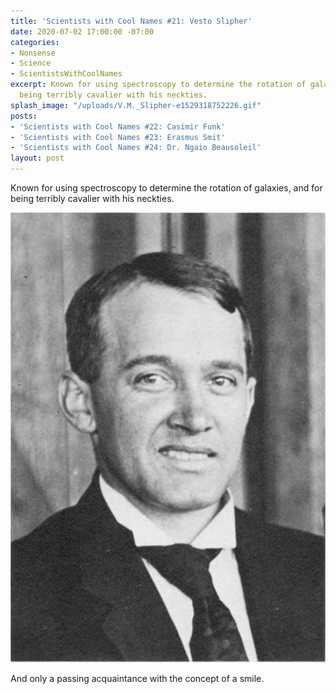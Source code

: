 ```yaml
---
title: 'Scientists with Cool Names #21: Vesto Slipher'
date: 2020-07-02 17:00:00 -07:00
categories:
- Nonsense
- Science
- ScientistsWithCoolNames
excerpt: Known for using spectroscopy to determine the rotation of galaxies, and for
  being terribly cavalier with his neckties.
splash_image: "/uploads/V.M._Slipher-e1529318752226.gif"
posts:
- 'Scientists with Cool Names #22: Casimir Funk'
- 'Scientists with Cool Names #23: Erasmus Smit'
- 'Scientists with Cool Names #24: Dr. Ngaio Beausoleil'
layout: post
---
```


Known for using spectroscopy to determine the rotation of galaxies, and for being terribly cavalier with his neckties.

![](/uploads/1*Pd2aYj3fhjr9rZohY2fRoQ.jpeg)

And only a passing acquaintance with the concept of a smile.